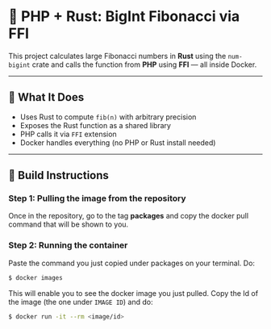 # 🚀 PHP + Rust: BigInt Fibonacci via FFI

This project calculates large Fibonacci numbers in **Rust** using the `num-bigint` crate and calls the function from **PHP** using **FFI** — all inside Docker.

---

## 🔧 What It Does

- Uses Rust to compute `fib(n)` with arbitrary precision
- Exposes the Rust function as a shared library
- PHP calls it via `FFI` extension
- Docker handles everything (no PHP or Rust install needed)

---


## 🔧 Build Instructions

### Step 1: Pulling the image from the repository
 Once in the repository, go to the tag **packages** and copy the docker pull command that will be shown to you.

 ### Step 2: Running the container
  Paste the command you just copied under packages on your terminal.
  Do:
  ```sh
$ docker images
```
This will enable you to see the docker image you just pulled. Copy the Id of the image (the one under `IMAGE ID`) and do:
```sh
$ docker run -it --rm <image/id>
```
